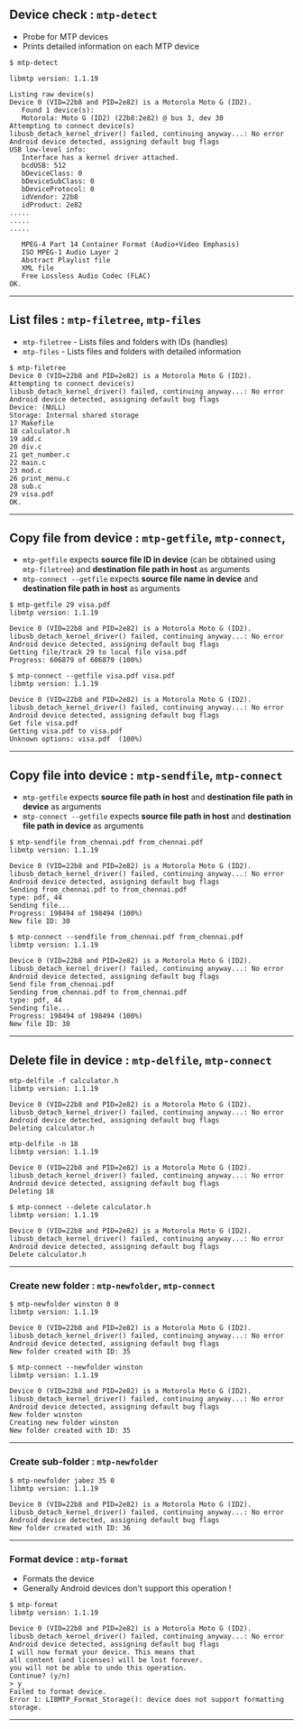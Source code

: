 ## Device check : `mtp-detect`

- Probe for MTP devices
- Prints detailed information on each MTP device

```
$ mtp-detect

libmtp version: 1.1.19

Listing raw device(s)
Device 0 (VID=22b8 and PID=2e82) is a Motorola Moto G (ID2).
   Found 1 device(s):
   Motorola: Moto G (ID2) (22b8:2e82) @ bus 3, dev 30
Attempting to connect device(s)
libusb_detach_kernel_driver() failed, continuing anyway...: No error
Android device detected, assigning default bug flags
USB low-level info:
   Interface has a kernel driver attached.
   bcdUSB: 512
   bDeviceClass: 0
   bDeviceSubClass: 0
   bDeviceProtocol: 0
   idVendor: 22b8
   idProduct: 2e82
.....
.....
.....

   MPEG-4 Part 14 Container Format (Audio+Video Emphasis)
   ISO MPEG-1 Audio Layer 2
   Abstract Playlist file
   XML file
   Free Lossless Audio Codec (FLAC)
OK.
```
---
## List files : `mtp-filetree`, `mtp-files`

- `mtp-filetree` - Lists files and folders with IDs (handles)
- `mtp-files`    - Lists  files and folders with detailed information

```
$ mtp-filetree
Device 0 (VID=22b8 and PID=2e82) is a Motorola Moto G (ID2).
Attempting to connect device(s)
libusb_detach_kernel_driver() failed, continuing anyway...: No error
Android device detected, assigning default bug flags
Device: (NULL)
Storage: Internal shared storage
17 Makefile
18 calculator.h
19 add.c
20 div.c
21 get_number.c
22 main.c
23 mod.c
26 print_menu.c
28 sub.c
29 visa.pdf
OK.
```
---
## Copy file from device : `mtp-getfile`, `mtp-connect`,
- `mtp-getfile` expects **source file ID in device** (can be obtained using `mtp-filetree`) and **destination file path in host** as arguments
- `mtp-connect --getfile` expects **source file name in device** and **destination file path in host** as arguments

```
$ mtp-getfile 29 visa.pdf
libmtp version: 1.1.19

Device 0 (VID=22b8 and PID=2e82) is a Motorola Moto G (ID2).
libusb_detach_kernel_driver() failed, continuing anyway...: No error
Android device detected, assigning default bug flags
Getting file/track 29 to local file visa.pdf
Progress: 606879 of 606879 (100%)

```
```
$ mtp-connect --getfile visa.pdf visa.pdf
libmtp version: 1.1.19

Device 0 (VID=22b8 and PID=2e82) is a Motorola Moto G (ID2).
libusb_detach_kernel_driver() failed, continuing anyway...: No error
Android device detected, assigning default bug flags
Get file visa.pdf
Getting visa.pdf to visa.pdf
Unknown options: visa.pdf  (100%)
```
---
## Copy file into device : `mtp-sendfile`, `mtp-connect`
- `mtp-getfile` expects **source file path in host**  and **destination file path in device** as arguments
- `mtp-connect --getfile` expects **source file path in host** and **destination file path in device** as arguments

```
$ mtp-sendfile from_chennai.pdf from_chennai.pdf
libmtp version: 1.1.19

Device 0 (VID=22b8 and PID=2e82) is a Motorola Moto G (ID2).
libusb_detach_kernel_driver() failed, continuing anyway...: No error
Android device detected, assigning default bug flags
Sending from_chennai.pdf to from_chennai.pdf
type: pdf, 44
Sending file...
Progress: 198494 of 198494 (100%)
New file ID: 30
```
```
$ mtp-connect --sendfile from_chennai.pdf from_chennai.pdf
libmtp version: 1.1.19

Device 0 (VID=22b8 and PID=2e82) is a Motorola Moto G (ID2).
libusb_detach_kernel_driver() failed, continuing anyway...: No error
Android device detected, assigning default bug flags
Send file from_chennai.pdf
Sending from_chennai.pdf to from_chennai.pdf
type: pdf, 44
Sending file...
Progress: 198494 of 198494 (100%)
New file ID: 30
```
---
## Delete file in device : `mtp-delfile`, `mtp-connect`
```
mtp-delfile -f calculator.h
libmtp version: 1.1.19

Device 0 (VID=22b8 and PID=2e82) is a Motorola Moto G (ID2).
libusb_detach_kernel_driver() failed, continuing anyway...: No error
Android device detected, assigning default bug flags
Deleting calculator.h
```
```
mtp-delfile -n 18
libmtp version: 1.1.19

Device 0 (VID=22b8 and PID=2e82) is a Motorola Moto G (ID2).
libusb_detach_kernel_driver() failed, continuing anyway...: No error
Android device detected, assigning default bug flags
Deleting 18
```
```
$ mtp-connect --delete calculator.h
libmtp version: 1.1.19

Device 0 (VID=22b8 and PID=2e82) is a Motorola Moto G (ID2).
libusb_detach_kernel_driver() failed, continuing anyway...: No error
Android device detected, assigning default bug flags
Delete calculator.h
```
---
### Create new folder : `mtp-newfolder`, `mtp-connect`
```
$ mtp-newfolder winston 0 0
libmtp version: 1.1.19

Device 0 (VID=22b8 and PID=2e82) is a Motorola Moto G (ID2).
libusb_detach_kernel_driver() failed, continuing anyway...: No error
Android device detected, assigning default bug flags
New folder created with ID: 35
```
```
$ mtp-connect --newfolder winston
libmtp version: 1.1.19

Device 0 (VID=22b8 and PID=2e82) is a Motorola Moto G (ID2).
libusb_detach_kernel_driver() failed, continuing anyway...: No error
Android device detected, assigning default bug flags
New folder winston
Creating new folder winston
New folder created with ID: 35
```
---
### Create sub-folder : `mtp-newfolder`
```
$ mtp-newfolder jabez 35 0
libmtp version: 1.1.19

Device 0 (VID=22b8 and PID=2e82) is a Motorola Moto G (ID2).
libusb_detach_kernel_driver() failed, continuing anyway...: No error
Android device detected, assigning default bug flags
New folder created with ID: 36
```
---
### Format device : `mtp-format`
- Formats the device
- Generally Android devices don't support this operation !

```
$ mtp-format
libmtp version: 1.1.19

Device 0 (VID=22b8 and PID=2e82) is a Motorola Moto G (ID2).
libusb_detach_kernel_driver() failed, continuing anyway...: No error
Android device detected, assigning default bug flags
I will now format your device. This means that
all content (and licenses) will be lost forever.
you will not be able to undo this operation.
Continue? (y/n)
> y
Failed to format device.
Error 1: LIBMTP_Format_Storage(): device does not support formatting storage.

```
---